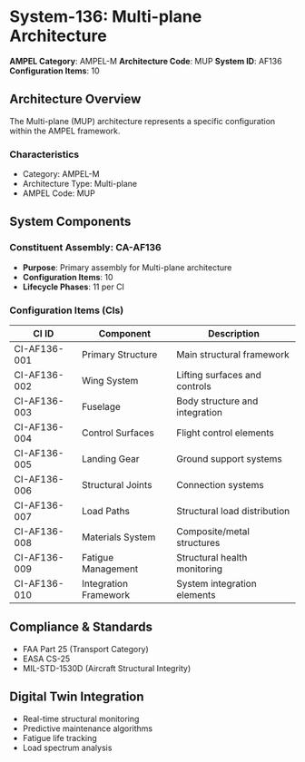# System-136: Multi-plane Architecture

**AMPEL Category**: AMPEL-M
**Architecture Code**: MUP
**System ID**: AF136
**Configuration Items**: 10

## Architecture Overview

The Multi-plane (MUP) architecture represents a specific configuration within the AMPEL framework.

### Characteristics
- Category: AMPEL-M
- Architecture Type: Multi-plane
- AMPEL Code: MUP

## System Components

### Constituent Assembly: CA-AF136
- **Purpose**: Primary assembly for Multi-plane architecture
- **Configuration Items**: 10
- **Lifecycle Phases**: 11 per CI

### Configuration Items (CIs)

| CI ID | Component | Description |
|-------|-----------|-------------|
| CI-AF136-001 | Primary Structure | Main structural framework |
| CI-AF136-002 | Wing System | Lifting surfaces and controls |
| CI-AF136-003 | Fuselage | Body structure and integration |
| CI-AF136-004 | Control Surfaces | Flight control elements |
| CI-AF136-005 | Landing Gear | Ground support systems |
| CI-AF136-006 | Structural Joints | Connection systems |
| CI-AF136-007 | Load Paths | Structural load distribution |
| CI-AF136-008 | Materials System | Composite/metal structures |
| CI-AF136-009 | Fatigue Management | Structural health monitoring |
| CI-AF136-010 | Integration Framework | System integration elements |

## Compliance & Standards
- FAA Part 25 (Transport Category)
- EASA CS-25
- MIL-STD-1530D (Aircraft Structural Integrity)

## Digital Twin Integration
- Real-time structural monitoring
- Predictive maintenance algorithms
- Fatigue life tracking
- Load spectrum analysis

